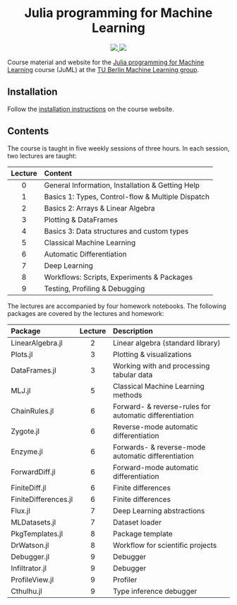 <h1 align="center">
    Julia programming for Machine Learning
</h1>
<p align="center">
    <a href="https://adrhill.github.io/julia-ml-course/">
        <img src="https://img.shields.io/badge/-Go%20to%20course%20website-informational" />
    </a>
    <a href="https://isis.tu-berlin.de/course/view.php?id=34292">
        <img src="https://img.shields.io/badge/TU%20Berlin-ISIS%20page-red" />
    </a>
</p>

Course material and website for the [Julia programming for Machine Learning][site-url] course (JuML) at the [TU Berlin Machine Learning group][ml-group-url].

## Installation
Follow the [installation instructions](https://adrhill.github.io/julia-ml-course/E1_Installation/)
on the course website.

## Contents
The course is taught in five weekly sessions of three hours.
In each session, two lectures are taught:

| Lecture | Content                                           |
|:-------:|:--------------------------------------------------|
|  0      | General Information, Installation & Getting Help  |
|  1      | Basics 1: Types, Control-flow & Multiple Dispatch |
|  2      | Basics 2: Arrays & Linear Algebra                 |
|  3      | Plotting & DataFrames                             |
|  4      | Basics 3: Data structures and custom types        |
|  5      | Classical Machine Learning                        |
|  6      | Automatic Differentiation                         |
|  7      | Deep Learning                                     |
|  8      | Workflows: Scripts, Experiments & Packages        |
|  9      | Testing, Profiling & Debugging                    |

The lectures are accompanied by four homework notebooks.
The following packages are covered by the lectures and homework:

| Package              | Lecture |  Description                                           |
|:-----------------    |:-------:|:-------------------------------------------------------|
| LinearAlgebra.jl     |       2 | Linear algebra (standard library)                      |
| Plots.jl             |       3 | Plotting & visualizations                              |
| DataFrames.jl        |       3 | Working with and processing tabular data               |
| MLJ.jl               |       5 | Classical Machine Learning methods                     |
| ChainRules.jl        |       6 | Forward- & reverse-rules for automatic differentiation |
| Zygote.jl            |       6 | Reverse-mode automatic differentiation                 |
| Enzyme.jl            |       6 | Forwards- & reverse-mode automatic differentiation     |
| ForwardDiff.jl       |       6 | Forward-mode automatic differentiation                 |
| FiniteDiff.jl        |       6 | Finite differences                                     |
| FiniteDifferences.jl |       6 | Finite differences                                     |
| Flux.jl              |       7 | Deep Learning abstractions                             |
| MLDatasets.jl        |       7 | Dataset loader                                         |
| PkgTemplates.jl      |       8 | Package template                                       |
| DrWatson.jl          |       8 | Workflow for scientific projects                       |
| Debugger.jl          |       9 | Debugger                                               |
| Infiltrator.jl       |       9 | Debugger                                               |
| ProfileView.jl       |       9 | Profiler                                               |
| Cthulhu.jl           |       9 | Type inference debugger                                |

[site-url]: https://adrhill.github.io/julia-ml-course/
[ml-group-url]: https://www.tu.berlin/ml
